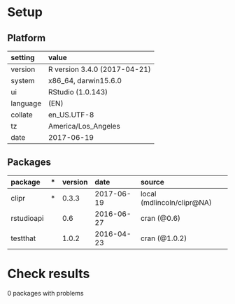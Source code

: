 # Setup

## Platform

|setting  |value                        |
|:--------|:----------------------------|
|version  |R version 3.4.0 (2017-04-21) |
|system   |x86_64, darwin15.6.0         |
|ui       |RStudio (1.0.143)            |
|language |(EN)                         |
|collate  |en_US.UTF-8                  |
|tz       |America/Los_Angeles          |
|date     |2017-06-19                   |

## Packages

|package    |*  |version |date       |source                     |
|:----------|:--|:-------|:----------|:--------------------------|
|clipr      |*  |0.3.3   |2017-06-19 |local (mdlincoln/clipr@NA) |
|rstudioapi |   |0.6     |2016-06-27 |cran (@0.6)                |
|testthat   |   |1.0.2   |2016-04-23 |cran (@1.0.2)              |

# Check results

0 packages with problems




